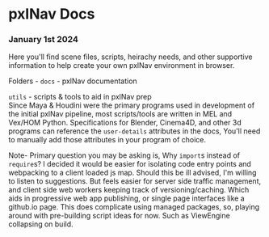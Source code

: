 # pxlNav Docs
### January 1st 2024

Here you'll find scene files, scripts, heirachy needs, and other supportive information to help create your own pxlNav environment in browser.

Folders -
`docs` - pxlNav documentation


`utils` - scripts & tools to aid in pxlNav prep
<br/>Since Maya & Houdini were the primary programs used in development of the initial pxlNav pipeline, most scripts/tools are written in MEL and Vex/HOM Python. Specifications for Blender, Cinema4D, and other 3d programs can reference the `user-details` attributes in the docs,
You'll need to manually add those attributes in your program of choice.



Note-
Primary question you may be asking is,
  Why `import`s instead of `require`s?
I decided it would be easier for isolating
  code entry points and webpacking to a client loaded js map.
Should this be ill advised, I'm willing to listen to suggestions.
But feels easier for server side traffic management,
  and client side web workers keeping track of versioning/caching.
Which aids in progressive web app publishing,
  or single page interfaces like a github.io page.
This does complicate using managed packages,
  so, playing around with pre-building script ideas for now.
	  Such as ViewEngine collapsing on build.